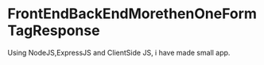# FrontEndBackEndMorethenOneFormTagResponse
Using NodeJS,ExpressJS and ClientSide JS, i have made small app.

